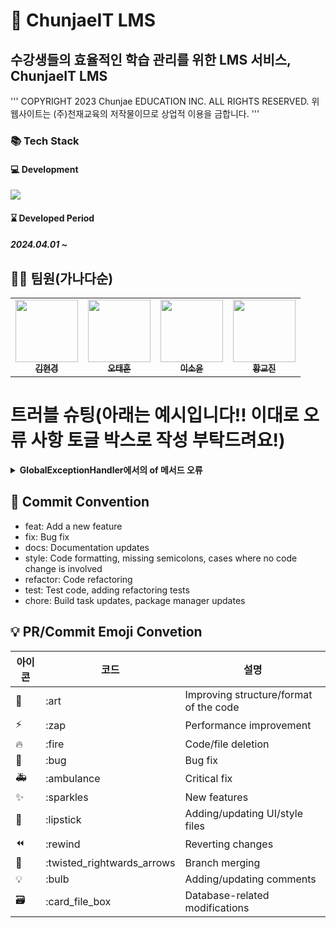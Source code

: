 # 📝 ChunjaeIT LMS
## 수강생들의 효율적인 학습 관리를 위한 LMS 서비스, ChunjaeIT LMS
''' COPYRIGHT 2023 Chunjae EDUCATION INC. ALL RIGHTS RESERVED.
위 웹사이트는 (주)천재교육의 저작물이므로 상업적 이용을 금합니다.
'''

### 📚 Tech Stack
#### 💻 Development
<img src="https://skillicons.dev/icons?i=java,spring,mysql,html,css,js,docker,grafana,prometheus& perline="/>

#### ⌛ Developed Period
##### 2024.04.01 ~

## 🧑‍🦲 팀원(가나다순)

<table>
  <tbody>
    <tr>
      <td align="center"><a href="https://github.com/RosieOh"><img src="https://github.com/ECO-TVY/.github/assets/104690434/69313dae-3288-47d1-aec3-f5314eb32fa3" width="100px;" alt=""/><br /><sub><b>김현경</b></sub></a><br /></td>
      <td align="center"><a href="https://github.com/sendjin5"><img src="https://github.com/ECO-TVY/.github/assets/104690434/69313dae-3288-47d1-aec3-f5314eb32fa3" width="100px;" alt=""/><br /><sub><b>오태훈</b></sub></a><br /></td>
 <td align="center"><a href="https://github.com/sendjin5"><img src="https://github.com/ECO-TVY/.github/assets/104690434/69313dae-3288-47d1-aec3-f5314eb32fa3" width="100px;" alt=""/><br /><sub><b>이소윤</b></sub></a><br /></td>
 <td align="center"><a href="https://github.com/sendjin5"><img src="https://github.com/ECO-TVY/.github/assets/104690434/69313dae-3288-47d1-aec3-f5314eb32fa3" width="100px;" alt=""/><br /><sub><b>황교진</b></sub></a><br /></td>
    </tr>
  </tbody>
</table>


# 트러블 슈팅(아래는 예시입니다!! 이대로 오류 사항 토글 박스로 작성 부탁드려요!)

<details>
 <summary><b>GlobalExceptionHandler에서의 of 메서드 오류</b></summary>

>  ErrorResponse 클래스에 of 메서드가 없어서 해당 오류가 발생
- GlobalExceptionHandler에서 ErrorResponse 호출 시 미 호출로 인한 해당 오류가 발생

## 원인이 뭘까? 🧐
> import com.dalbang.global.error.*; <- 이게 아닌 import org.springframework.web.ErrorResponse; 자체 내장 클래스로 지정되어서 호출이 되지 않았음

## 어떻게 해결하나요? 🧐
> import의 경로 수정
- import com.dalbang.global.error.*; 로 수정
</details>

## 🎯 Commit Convention

- feat: Add a new feature
- fix: Bug fix
- docs: Documentation updates
- style: Code formatting, missing semicolons, cases where no code change is involved
- refactor: Code refactoring
- test: Test code, adding refactoring tests
- chore: Build task updates, package manager updates

## 💡 PR/Commit Emoji Convetion

| 아이콘 | 코드                       | 설명                     |
| ------ | -------------------------- | ------------------------ |
| 🎨     | :art                       | Improving structure/format of the code   |
| ⚡️    | :zap                       | Performance improvement               |
| 🔥     | :fire                      | 	Code/file deletion          |
| 🐛     | :bug                       | Bug fix             |
| 🚑     | :ambulance                 | Critical fix|
| ✨     | :sparkles                  | New features               |
| 💄     | :lipstick                  | Adding/updating UI/style files |
| ⏪     | :rewind                    | Reverting changes     |
| 🔀     | :twisted_rightwards_arrows | Branch merging            |
| 💡     | :bulb                      | Adding/updating comments         |
| 🗃      | :card_file_box             | Database-related modifications   |
